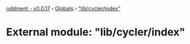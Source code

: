 [oddment - v0.0.17](../README.md) › [Globals](../globals.md) › ["lib/cycler/index"](_lib_cycler_index_.md)

# External module: "lib/cycler/index"


